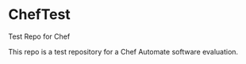 # ChefTest
Test Repo for Chef

This repo is a test repository for a Chef Automate software evaluation.
